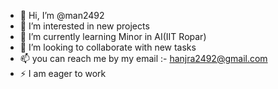 - 👋 Hi, I’m @man2492
- 👀 I’m interested in new projects
- 🌱 I’m currently learning Minor in AI(IIT Ropar)
- 💞️ I’m looking to collaborate with new tasks
- 📫 you can reach me by my email :- hanjra2492@gmail.com
- ⚡ I am eager to work 

<!---
man2492/man2492 is a ✨ special ✨ repository because its `README.md` (this file) appears on your GitHub profile.
You can click the Preview link to take a look at your changes.
--->
